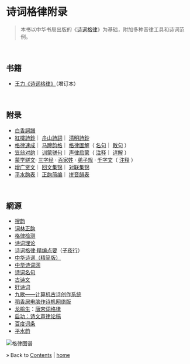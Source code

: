 # 诗词格律附录

> 本书以中华书局出版的《[诗词格律](https://baike.baidu.com/item/%E4%B8%AD%E5%8D%8E%E4%BC%A0%E7%BB%9F%E8%AF%97%E8%AF%8D%E7%BB%8F%E5%85%B8%EF%BC%9A%E8%AF%97%E8%AF%8D%E6%A0%BC%E5%BE%8B)》为基础，附加多种音律工具和诗词范例。

<br/><a id="toc" name="toc"></a>
## 书籍

  * [王力《诗词格律》](../books/王力-诗词格律.epub)（增订本）


<br/><a id="apx" name="apx"></a>
## 附录

  - [白香詞譜](html/cipu-baixiang.xhtml)
  - [紅樓詩鈔](html/shiji-honglou.xhtml)｜
    [舟山詩詞](../shiji.html)｜
    [清明詩鈔](html/shiji-qingming.xhtml)
  - [格律速成](html/5-min.xhtml)｜
    [马蹄韵格](html/matiyun.xhtml)｜
    [格律圖解](html/tujie.html)（
    [名句](html/tujie.html#shici-mingju)｜
    [散句](html/tujie.html#shici-sanju) ）
  - [笠翁对韵](html/shenglv-liweng.xhtml)｜
    [训蒙骈句](html/shenglv-pianjv.xhtml)｜
    [声律启蒙](html/shenglv.xhtml)（
    [注释](html/shenglv-zhu.xhtml)｜
    [详解](html/shenglv-xj.xhtml) ）
  - [蒙学骈文](html/mengxue.xhtml)‧
    [三字经](html/mengxue.xhtml#mengxue-szj) ·
    [百家姓](html/mengxue.xhtml#mengxue-bjx) ·
    [弟子规](html/mengxue.xhtml#mengxue-dzg) ·
    [千字文](html/mengxue.xhtml#mengxue-qzw-pinyin)（
    [注释](html/mengxue.xhtml#mengxue-qzw-zhushi) ）
  - [增广贤文](html/zgxw.xhtml)｜
    [回文集锦](html/huiwen.xhtml)｜
    [对联集锦](html/duilian.xhtml)
  - [平水韵表](html/pingshui.xhtml)｜
    [正韵简编](html/cilinzhengyun.xhtml)｜
    [拼音韻表](html/xinyun.html)


<br/><a id="res" name="res"></a>
## 網源

  * [搜韵](https://sou-yun.com/)
  * [词林正韵](https://baike.baidu.com/item/%E8%AF%8D%E6%9E%97%E6%AD%A3%E9%9F%B5)
  * [格律检测](http://www.52shici.com/)
  * [诗词理论](http://www.chinapoesy.com/ShiCiZhiShiIndex.html)
  * [诗词格律·精编点要](http://www.ziyexing.com/shicigelv/scgl_index.htm)（[子夜行](http://www.ziyexing.com/)）
  * [中华诗词（精简版）](http://www.cnpoem.net/)
  * [中华诗词网](http://www.zhsc.net/)
  * [诗词名句](http://www.shicimingju.com/)
  * [古诗文](http://www.gushiwen.org/)
  * [好诗词](http://www.haoshici.com/)
  * [九歌——计算机古诗创作系统](http://jiuge.thunlp.org/)
  * [稻香居电脑作诗机网络版](http://www.poeming.com/web/shuoming.htm)
  * [龙榆生](http://longyusheng.org)：[唐宋词格律](http://longyusheng.org/cipai/)
  * [启功：诗文声律论稿](https://baike.baidu.com/item/%E8%AF%97%E6%96%87%E5%A3%B0%E5%BE%8B%E8%AE%BA%E7%A8%BF)
  * [百度词条](https://baike.baidu.com/item/%E8%AF%97%E8%AF%8D%E6%A0%BC%E5%BE%8B/13215124)
  * [平水韵](https://baike.baidu.com/item/%E5%B9%B3%E6%B0%B4%E9%9F%B5)



![格律图谱](./Images/poem-forms.jpg)

&raquo; Back to <a href="#toc">Contents</a> | [home](../README.md)
